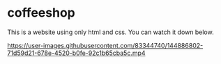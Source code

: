 # coffeeshop

This is a website using only html and css.
You can watch it down below.

https://user-images.githubusercontent.com/83344740/144886802-71d59d21-678e-4520-b0fe-92c1b65cba5c.mp4
